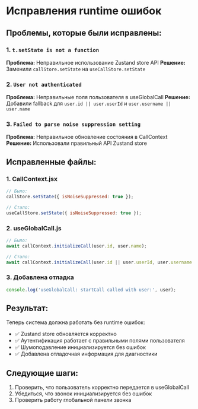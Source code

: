 # Исправления runtime ошибок

## Проблемы, которые были исправлены:

### 1. `t.setState is not a function`
**Проблема:** Неправильное использование Zustand store API
**Решение:** Заменили `callStore.setState` на `useCallStore.setState`

### 2. `User not authenticated`
**Проблема:** Неправильные поля пользователя в useGlobalCall
**Решение:** Добавили fallback для `user.id || user.userId` и `user.username || user.name`

### 3. `Failed to parse noise suppression setting`
**Проблема:** Неправильное обновление состояния в CallContext
**Решение:** Использовали правильный API Zustand store

## Исправленные файлы:

### 1. CallContext.jsx
```javascript
// Было:
callStore.setState({ isNoiseSuppressed: true });

// Стало:
useCallStore.setState({ isNoiseSuppressed: true });
```

### 2. useGlobalCall.js
```javascript
// Было:
await callContext.initializeCall(user.id, user.name);

// Стало:
await callContext.initializeCall(user.id || user.userId, user.username || user.name);
```

### 3. Добавлена отладка
```javascript
console.log('useGlobalCall: startCall called with user:', user);
```

## Результат:

Теперь система должна работать без runtime ошибок:
- ✅ Zustand store обновляется корректно
- ✅ Аутентификация работает с правильными полями пользователя
- ✅ Шумоподавление инициализируется без ошибок
- ✅ Добавлена отладочная информация для диагностики

## Следующие шаги:

1. Проверить, что пользователь корректно передается в useGlobalCall
2. Убедиться, что звонок инициализируется без ошибок
3. Проверить работу глобальной панели звонка
